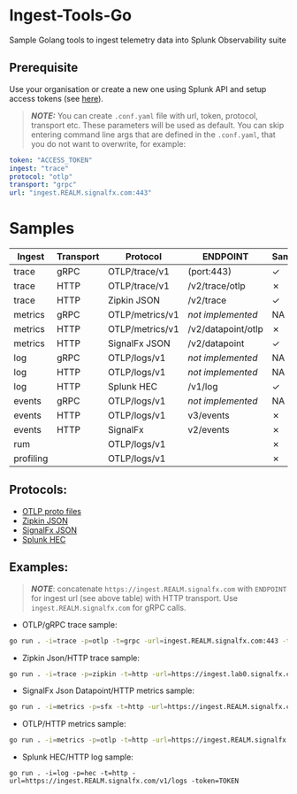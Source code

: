 # Ingest-Tools-Go
Sample Golang tools to ingest telemetry data into Splunk Observability suite

## Prerequisite
Use your organisation or create a new one using Splunk API and setup access tokens (see [here](https://github.com/LukaszSwolkien/ingest-tools)).

> **_NOTE:_**
You can create `.conf.yaml` file with url, token, protocol, transport etc. These parameters will be used as default. You can skip entering command line args that are defined in the `.conf.yaml`, that you do not want to overwrite, for example: 
```yaml
token: "ACCESS_TOKEN"
ingest: "trace"
protocol: "otlp"
transport: "grpc"
url: "ingest.REALM.signalfx.com:443"
```

# Samples

|Ingest    | Transport | Protocol        | ENDPOINT           | Sample  |
|----------|-----------|-----------------|--------------------|---------|
|trace     |   gRPC    | OTLP/trace/v1   | (port:443)         | &check; |
|trace     |   HTTP    | OTLP/trace/v1   | /v2/trace/otlp     | &cross; |
|trace     |   HTTP    | Zipkin JSON     | /v2/trace          | &check; |
|metrics   |   gRPC    | OTLP/metrics/v1 | _not implemented_  |  NA     |
|metrics   |   HTTP    | OTLP/metrics/v1 | /v2/datapoint/otlp | &cross; |
|metrics   |   HTTP    | SignalFx JSON   | /v2/datapoint      | &check; |
|log       |   gRPC    | OTLP/logs/v1    | _not implemented_  |  NA     |
|log       |   HTTP    | OTLP/logs/v1    | _not implemented_  |  NA     |
|log       |   HTTP    | Splunk HEC      | /v1/log            | &check; |
|events    |   gRPC    | OTLP/logs/v1    | _not implemented_  | NA      |
|events    |   HTTP    | OTLP/logs/v1    | v3/events          | &cross; |
|events    |   HTTP    | SignalFx        | v2/events          | &cross; |
|rum       |           | OTLP/logs/v1    |                    | &cross; |
|profiling |           | OTLP/logs/v1    |                    | &cross; |

## Protocols:

* [OTLP proto files](https://github.com/open-telemetry/opentelemetry-proto/tree/main/opentelemetry/proto) 
* [Zipkin JSON](https://zipkin.io/pages/data_model.html)
* [SignalFx JSON](https://dev.splunk.com/observability/reference/api/ingest_data/latest#endpoint-send-metrics)
* [Splunk HEC](https://docs.splunk.com/Documentation/Splunk/latest/Data/FormatEventsforHTTPEventCollector)

## Examples:

> **_NOTE_**: concatenate `https://ingest.REALM.signalfx.com` with `ENDPOINT` for ingest url (see above table) with HTTP transport. Use `ingest.REALM.signalfx.com` for gRPC calls.

* OTLP/gRPC trace sample:
```bash
go run . -i=trace -p=otlp -t=grpc -url=ingest.REALM.signalfx.com:443 -token=TOKEN
```

* Zipkin Json/HTTP trace sample:
```bash
go run . -i=trace -p=zipkin -t=http -url=https://ingest.lab0.signalfx.com/v2/trace -token=TOKEN
```

* SignalFx Json Datapoint/HTTP metrics sample:
```bash
go run . -i=metrics -p=sfx -t=http -url=https://ingest.REALM.signalfx.com/v2/datapoint -token=TOKEN
```

* OTLP/HTTP metrics sample:
```bash
go run . -i=metrics -p=otlp -t=http -url=https://ingest.REALM.signalfx.com/v2/datapoint/otlp -token=TOKEN
```

* Splunk HEC/HTTP log sample:
```
go run . -i=log -p=hec -t=http -url=https://ingest.REALM.signalfx.com/v1/logs -token=TOKEN
```